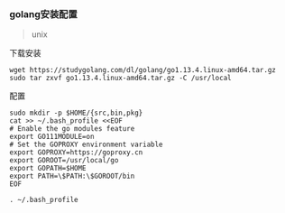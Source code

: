 ### golang安装配置
> unix

下载安装
    
    wget https://studygolang.com/dl/golang/go1.13.4.linux-amd64.tar.gz
    sudo tar zxvf go1.13.4.linux-amd64.tar.gz -C /usr/local
    
配置

    sudo mkdir -p $HOME/{src,bin,pkg}
    cat >> ~/.bash_profile <<EOF
    # Enable the go modules feature
    export GO111MODULE=on
    # Set the GOPROXY environment variable
    export GOPROXY=https://goproxy.cn
    export GOROOT=/usr/local/go
    export GOPATH=$HOME
    export PATH=\$PATH:\$GOROOT/bin
    EOF
    
    . ~/.bash_profile